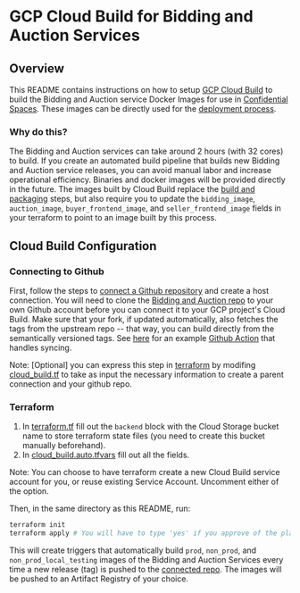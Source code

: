 # GCP Cloud Build for Bidding and Auction Services

## Overview

This README contains instructions on how to setup [GCP Cloud Build](https://cloud.google.com/build)
to build the Bidding and Auction service Docker Images for use in
[Confidential Spaces](https://cloud.google.com/docs/security/confidential-space). These images can
be directly used for the
[deployment process](https://github.com/privacysandbox/protected-auction-services-docs/blob/main/bidding_auction_services_gcp_guide.md#guide-package-deploy-and-run-a-service).

### Why do this?

The Bidding and Auction services can take around 2 hours (with 32 cores) to build. If you create an
automated build pipeline that builds new Bidding and Auction service releases, you can avoid manual
labor and increase operational efficiency. Binaries and docker images will be provided directly in
the future. The images built by Cloud Build replace the
[build and packaging](https://github.com/privacysandbox/fledge-docs/blob/main/bidding_auction_services_gcp_guide.md#step-1-packaging)
steps, but also require you to update the `bidding_image`, `auction_image`, `buyer_frontend_image`,
and `seller_frontend_image` fields in your terraform to point to an image built by this process.

## Cloud Build Configuration

### Connecting to Github

First, follow the steps to
[connect a Github repository](https://cloud.google.com/build/docs/automating-builds/github/connect-repo-github?generation=2nd-gen)
and create a host connection. You will need to clone the
[Bidding and Auction repo](https://github.com/privacysandbox/bidding-auction-servers) to your own
Github account before you can connect it to your GCP project's Cloud Build. Make sure that your
fork, if updated automatically, also fetches the tags from the upstream repo -- that way, you can
build directly from the semantically versioned tags. See [here](sync_bidding_auction_repo.yaml) for
an example
[Github Action](https://docs.github.com/en/actions/writing-workflows/quickstart#creating-your-first-workflow)
that handles syncing.

Note: [Optional] you can express this step in
[terraform](https://registry.terraform.io/providers/hashicorp/google/latest/docs/resources/cloudbuild_trigger#example-usage---cloudbuild-trigger-repo)
by modifing [cloud_build.tf](./cloud_build.tf) to take as input the necessary information to create
a parent connection and your github repo.

### Terraform

1. In [terraform.tf](./terraform.tf) fill out the `backend` block with the Cloud Storage
bucket name to store terraform state files (you need to create this bucket manually beforehand).
2. In [cloud_build.auto.tfvars](./cloud_build.auto.tfvars) fill out all the fields.

Note: You can choose to have terraform create a new Cloud Build service account for you,
or reuse existing Service Account. Uncomment either of the option.

Then, in the same directory as this README, run:

```bash
terraform init
terraform apply # You will have to type 'yes' if you approve of the plan.
```

This will create triggers that automatically build `prod`, `non_prod`, and `non_prod_local_testing`
images of the Bidding and Auction Services every time a new release (tag) is pushed to the
[connected repo](#connecting-to-github). The images will be pushed to an Artifact Registry of your
choice.
